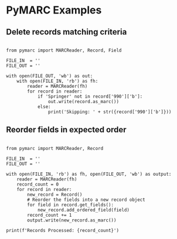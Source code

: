 PyMARC Examples
============

## Delete records matching criteria

<pre><code class="python">
from pymarc import MARCReader, Record, Field

FILE_IN  = ''
FILE_OUT = ''

with open(FILE_OUT, 'wb') as out:
	with open(FILE_IN, 'rb') as fh:
		reader = MARCReader(fh)
		for record in reader:
			if 'Springer' not in record['990']['b']:
				out.write(record.as_marc())
			else:
				print('Skipping: ' + str({record['990']['b']}))
</code></pre>

## Reorder fields in expected order

<pre><code class="python">
from pymarc import MARCReader, Record
​
FILE_IN  = ''
FILE_OUT = ''

with open(FILE_IN, 'rb') as fh, open(FILE_OUT, 'wb') as output:
    reader = MARCReader(fh)
    record_count = 0
    for record in reader:
        new_record = Record()
        # Reorder the fields into a new record object
        for field in record.get_fields():
            new_record.add_ordered_field(field)
        record_count += 1
        output.write(new_record.as_marc())
​
print(f'Records Processed: {record_count}')
</code></pre>
